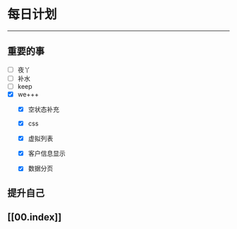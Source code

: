 
# 每日计划
---
## 重要的事

- [ ]  夜丫
- [ ] 补水
- [ ]  keep
- [x]  we+++
    - [x]  空状态补充
    - [x] css
    - [x] 虚拟列表
    - [x] 客户信息显示
    - [x] 数据分页
  



## 提升自己

  



## [[00.index]]










